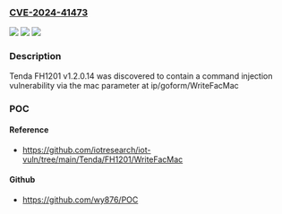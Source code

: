 ### [CVE-2024-41473](https://cve.mitre.org/cgi-bin/cvename.cgi?name=CVE-2024-41473)
![](https://img.shields.io/static/v1?label=Product&message=n%2Fa&color=blue)
![](https://img.shields.io/static/v1?label=Version&message=n%2Fa&color=blue)
![](https://img.shields.io/static/v1?label=Vulnerability&message=n%2Fa&color=brighgreen)

### Description

Tenda FH1201 v1.2.0.14 was discovered to contain a command injection vulnerability via the mac parameter at ip/goform/WriteFacMac

### POC

#### Reference
- https://github.com/iotresearch/iot-vuln/tree/main/Tenda/FH1201/WriteFacMac

#### Github
- https://github.com/wy876/POC

